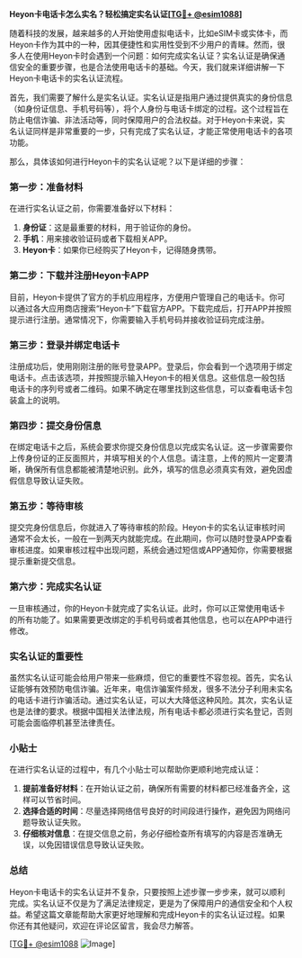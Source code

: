 **Heyon卡电话卡怎么实名？轻松搞定实名认证[[TG💪+ @esim1088](https://t.me/s/esim1088)]**

随着科技的发展，越来越多的人开始使用虚拟电话卡，比如eSIM卡或实体卡，而Heyon卡作为其中的一种，因其便捷性和实用性受到不少用户的青睐。然而，很多人在使用Heyon卡时会遇到一个问题：如何完成实名认证？实名认证是确保通信安全的重要步骤，也是合法使用电话卡的基础。今天，我们就来详细讲解一下Heyon卡电话卡的实名认证流程。

首先，我们需要了解什么是实名认证。实名认证是指用户通过提供真实的身份信息（如身份证信息、手机号码等），将个人身份与电话卡绑定的过程。这个过程旨在防止电信诈骗、非法活动等，同时保障用户的合法权益。对于Heyon卡来说，实名认证同样是非常重要的一步，只有完成了实名认证，才能正常使用电话卡的各项功能。

那么，具体该如何进行Heyon卡的实名认证呢？以下是详细的步骤：

### 第一步：准备材料

在进行实名认证之前，你需要准备好以下材料：
1. **身份证**：这是最重要的材料，用于验证你的身份。
2. **手机**：用来接收验证码或者下载相关APP。
3. **Heyon卡**：如果你已经购买了Heyon卡，记得随身携带。

### 第二步：下载并注册Heyon卡APP

目前，Heyon卡提供了官方的手机应用程序，方便用户管理自己的电话卡。你可以通过各大应用商店搜索“Heyon卡”下载官方APP。下载完成后，打开APP并按照提示进行注册。通常情况下，你需要输入手机号码并接收验证码完成注册。

### 第三步：登录并绑定电话卡

注册成功后，使用刚刚注册的账号登录APP。登录后，你会看到一个选项用于绑定电话卡。点击该选项，并按照提示输入Heyon卡的相关信息。这些信息一般包括电话卡的序列号或者二维码。如果不确定在哪里找到这些信息，可以查看电话卡包装盒上的说明。

### 第四步：提交身份信息

在绑定电话卡之后，系统会要求你提交身份信息以完成实名认证。这一步骤需要你上传身份证的正反面照片，并填写相关的个人信息。请注意，上传的照片一定要清晰，确保所有信息都能被清楚地识别。此外，填写的信息必须真实有效，避免因虚假信息导致认证失败。

### 第五步：等待审核

提交完身份信息后，你就进入了等待审核的阶段。Heyon卡的实名认证审核时间通常不会太长，一般在一到两天内就能完成。在此期间，你可以随时登录APP查看审核进度。如果审核过程中出现问题，系统会通过短信或APP通知你，你需要根据提示重新提交信息。

### 第六步：完成实名认证

一旦审核通过，你的Heyon卡就完成了实名认证。此时，你可以正常使用电话卡的所有功能了。如果需要更改绑定的手机号码或者其他信息，也可以在APP中进行修改。

### 实名认证的重要性

虽然实名认证可能会给用户带来一些麻烦，但它的重要性不容忽视。首先，实名认证能够有效预防电信诈骗。近年来，电信诈骗案件频发，很多不法分子利用未实名的电话卡进行诈骗活动。通过实名认证，可以大大降低这种风险。其次，实名认证也是法律的要求。根据中国相关法律法规，所有电话卡都必须进行实名登记，否则可能会面临停机甚至法律责任。

### 小贴士

在进行实名认证的过程中，有几个小贴士可以帮助你更顺利地完成认证：
1. **提前准备好材料**：在开始认证之前，确保所有需要的材料都已经准备齐全，这样可以节省时间。
2. **选择合适的时间**：尽量选择网络信号良好的时间段进行操作，避免因为网络问题导致认证失败。
3. **仔细核对信息**：在提交信息之前，务必仔细检查所有填写的内容是否准确无误，以免因错误信息导致认证失败。

### 总结

Heyon卡电话卡的实名认证并不复杂，只要按照上述步骤一步步来，就可以顺利完成。实名认证不仅是为了满足法律规定，更是为了保障用户的通信安全和个人权益。希望这篇文章能帮助大家更好地理解和完成Heyon卡的实名认证过程。如果你还有其他疑问，欢迎在评论区留言，我会尽力解答。

[[TG💪+ @esim1088](https://t.me/s/esim1088) ![Image](https://i.postimg.cc/4NQfJmqS/Snipaste-2025-05-13-00-14-12.png)]